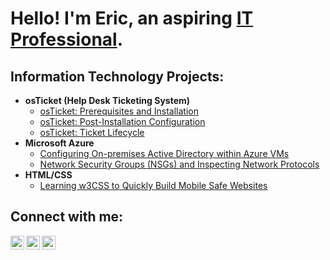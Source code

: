 <h1>Hello! I'm Eric, an aspiring <a href="https://linkedin.com">IT Professional</a>.</h1>

<h2>Information Technology Projects:</h2>

- <b>osTicket (Help Desk Ticketing System)</b>
  - [osTicket: Prerequisites and Installation](https://github.com/Theoroshia/osticket-prereq)
  - [osTicket: Post-Installation Configuration](https://github.com/Theoroshia/osticket-post)
  - [osTicket: Ticket Lifecycle](https://github.com/Theoroshia/osticket-lifecycle)
- <b>Microsoft Azure</b>
  - [Configuring On-premises Active Directory within Azure VMs](https://github.com/Theoroshia/azure-ad)
  - [Network Security Groups (NSGs) and Inspecting Network Protocols](https://github.com/Theoroshia/azure-network)
- <b>HTML/CSS</b>
  - [Learning w3CSS to Quickly Build Mobile Safe Websites](https://github.com/Theoroshia/w3css_projects)

<h2>Connect with me:</h2>

[<img align="left" alt="Josh | Twitter" width="22px" src="https://cdn.jsdelivr.net/npm/simple-icons@v3/icons/twitter.svg" />][twitter]
[<img align="left" alt="Josh | LinkedIn" width="22px" src="https://cdn.jsdelivr.net/npm/simple-icons@v3/icons/linkedin.svg" />][linkedin]
[<img align="left" alt="Josh | Instagram" width="22px" src="https://cdn.jsdelivr.net/npm/simple-icons@v3/icons/instagram.svg" />][instagram]

[twitter]: https://twitter.com/Josh
[instagram]: https://www.instagram.com/Josh
[linkedin]: https://linkedin.com/in/Josh
